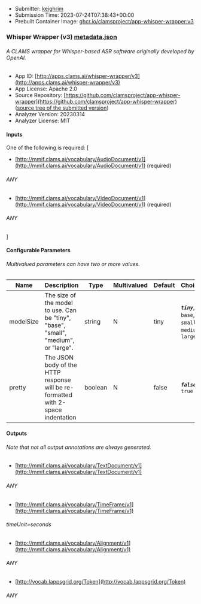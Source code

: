 
* Submitter: [keighrim](https://github.com/keighrim)
* Submission Time: 2023-07-24T07:38:43+00:00
* Prebuilt Container Image: [ghcr.io/clamsproject/app-whisper-wrapper:v3](https://github.com/clamsproject/app-whisper-wrapper/pkgs/container/app-whisper-wrapper/v3)


### Whisper Wrapper (v3) [metadata.json](metadata.json)
###### A CLAMS wrapper for Whisper-based ASR software originally developed by OpenAI.

* App ID: [http://apps.clams.ai/whisper-wrapper/v3](http://apps.clams.ai/whisper-wrapper/v3)
* App License: Apache 2.0
* Source Repository: [https://github.com/clamsproject/app-whisper-wrapper](https://github.com/clamsproject/app-whisper-wrapper) ([source tree of the submitted version](https://github.com/clamsproject/app-whisper-wrapper/tree/v3))
* Analyzer Version: 20230314
* Analyzer License: MIT


#### Inputs
One of the following is required: [
* [http://mmif.clams.ai/vocabulary/AudioDocument/v1](http://mmif.clams.ai/vocabulary/AudioDocument/v1) (required)
###### ANY
* [http://mmif.clams.ai/vocabulary/VideoDocument/v1](http://mmif.clams.ai/vocabulary/VideoDocument/v1) (required)
###### ANY
]


#### Configurable Parameters
###### Multivalued parameters can have two or more values.

|Name|Description|Type|Multivalued|Default|Choices|
|----|-----------|----|-----------|-------|-------|
|modelSize|The size of the model to use. Can be "tiny", "base", "small", "medium", or "large".|string|N|tiny|**_`tiny`_**, `base`, `small`, `medium`, `large`|
|pretty|The JSON body of the HTTP response will be re-formatted with 2-space indentation|boolean|N|false|**_`false`_**, `true`|


#### Outputs
###### Note that not all output annotations are always generated.
* [http://mmif.clams.ai/vocabulary/TextDocument/v1](http://mmif.clams.ai/vocabulary/TextDocument/v1) 
###### ANY
* [http://mmif.clams.ai/vocabulary/TimeFrame/v1](http://mmif.clams.ai/vocabulary/TimeFrame/v1) 
###### timeUnit=seconds
* [http://mmif.clams.ai/vocabulary/Alignment/v1](http://mmif.clams.ai/vocabulary/Alignment/v1) 
###### ANY
* [http://vocab.lappsgrid.org/Token](http://vocab.lappsgrid.org/Token) 
###### ANY
